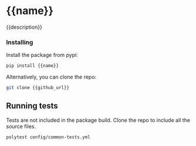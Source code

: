 # {{name}}

{{description}}

### Installing

Install the package from pypi:

```bash
pip install {{name}}
```

Alternatively, you can clone the repo:

```bash
git clone {{github_url}}
```

## Running tests

Tests are not included in the package build. Clone the repo to include all the source files.

```bash
polytest config/common-tests.yml
```
